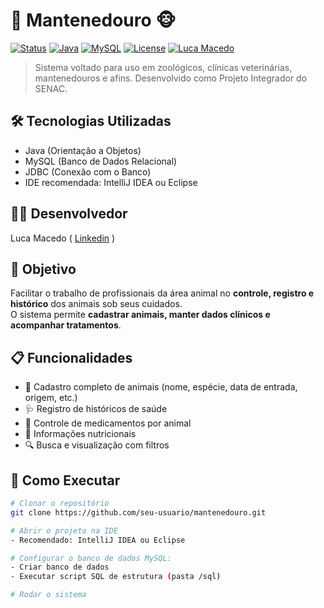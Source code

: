 # 🐾 Mantenedouro 🐵

[![Status](https://img.shields.io/badge/status-em%20desenvolvimento-yellow)]()
[![Java](https://img.shields.io/badge/Java-17-red?logo=java&logoColor=white)]()
[![MySQL](https://img.shields.io/badge/MySQL-database-blue?logo=mysql&logoColor=white)]()
[![License](https://img.shields.io/badge/license-MIT-green)]()
[![Luca Macedo](https://img.shields.io/badge/autor-Luca%20Macedo-blue)](https://www.linkedin.com/in/luca-macedo-659124219/)

> Sistema voltado para uso em zoológicos, clínicas veterinárias, mantenedouros e afins. Desenvolvido como Projeto Integrador do SENAC.


## 🛠️ Tecnologias Utilizadas

- Java (Orientação a Objetos)
- MySQL (Banco de Dados Relacional)
- JDBC (Conexão com o Banco)
- IDE recomendada: IntelliJ IDEA ou Eclipse


## 👨‍💻 Desenvolvedor

Luca Macedo ( <a href="https://www.linkedin.com/in/luca-macedo-659124219/">Linkedin</a> )


## 🎯 Objetivo

Facilitar o trabalho de profissionais da área animal no **controle, registro e histórico** dos animais sob seus cuidados.  
O sistema permite **cadastrar animais, manter dados clínicos e acompanhar tratamentos**.


## 📋 Funcionalidades

- 📌 Cadastro completo de animais (nome, espécie, data de entrada, origem, etc.)
- 🩺 Registro de históricos de saúde
- 💊 Controle de medicamentos por animal
- 🥦 Informações nutricionais
- 🔍 Busca e visualização com filtros


## 🚀 Como Executar

```bash
# Clonar o repositório
git clone https://github.com/seu-usuario/mantenedouro.git

# Abrir o projeto na IDE
- Recomendado: IntelliJ IDEA ou Eclipse

# Configurar o banco de dados MySQL:
- Criar banco de dados
- Executar script SQL de estrutura (pasta /sql)

# Rodar o sistema

